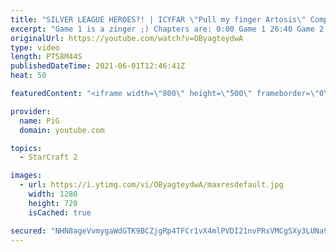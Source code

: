 ```yaml
---
title: "SILVER LEAGUE HEROES?! | ICYFAR \"Pull my finger Artosis\" Compilation - StarCraft 2"
excerpt: "Game 1 is a zinger ;) Chapters are: 0:00 Game 1 26:40 Game 2 43:21 Game 3  In this week’s episode of I Cast Your Freakin Awesome Replays (ICYFAR) players sent in their StarCraft 2 replays where they can only mine one gas at each base, Brood War style (pull my finger Artosis)!   NEW ICYFAR CHALLENGE:"
originalUrl: https://youtube.com/watch?v=OByagteydwA
type: video
length: PT58M44S
publishedDateTime: 2021-06-01T12:46:41Z
heat: 50

featuredContent: "<iframe width=\"800\" height=\"500\" frameborder=\"0\" src=\"https://www.youtube.com/embed/OByagteydwA\" allow=\"accelerometer; autoplay; encrypted-media; gyroscope; picture-in-picture\" allowfullscreen></iframe>"

provider:
  name: PiG
  domain: youtube.com

topics:
  - StarCraft 2

images:
  - url: https://i.ytimg.com/vi/OByagteydwA/maxresdefault.jpg
    width: 1280
    height: 720
    isCached: true

secured: "NHN8ageVvmygaWdGTK9BCZjgRp4TFCr1vX4mlPVDI21nvPRsVMCgSXy3LUNa9sZpUFJbQLhk0KOQ0/2P7g+ngBO1MbqsRU+2mHTAgi220HYo3ViiylCNyMtzov01gYTnkMFWnGrUgDAm6ADFkvjzPFgfQY5k22ZqwXs4Sfk1mqwzK20K006wb6mFHAxqQJK4dMu35OL81LcVbcYuKlz/9EBRfeMrSfV2abXypixh+eGww/glWW5oJ3yCgp1xN3KzwZLz0hCK5AmUE017iAvWJWHW8fmWiWfyWs7QWcC9RD+vH9BIQfriAizo0Rl6EMBncvyDL54E55SFFFc0xQvZIcLAQwC6aRUQ20a+Wi3JkXjGe3pVfme9iU1QHDYylFJPjVnlk2CB1slAiq+hWWgbTUTcvXKe7qFFNuBG4eQ65Og=;tfYhFBhx7TREJSzr8gRW/Q=="
---
```


